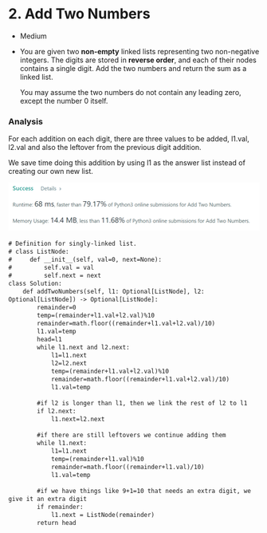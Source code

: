 # 2. Add Two Numbers

* Medium
*   You are given two **non-empty** linked lists representing two non-negative integers. The digits are stored in **reverse order**, and each of their nodes contains a single digit. Add the two numbers and return the sum as a linked list.

    You may assume the two numbers do not contain any leading zero, except the number 0 itself.

### Analysis

For each addition on each digit, there are three values to be added, l1.val, l2.val and also the leftover from the previous digit addition.&#x20;

We save time doing this addition by using l1 as the answer list instead of creating our own new list.&#x20;

![](<../.gitbook/assets/image (5) (1) (1) (1).png>)

```
# Definition for singly-linked list.
# class ListNode:
#     def __init__(self, val=0, next=None):
#         self.val = val
#         self.next = next
class Solution:
    def addTwoNumbers(self, l1: Optional[ListNode], l2: Optional[ListNode]) -> Optional[ListNode]:
        remainder=0
        temp=(remainder+l1.val+l2.val)%10  
        remainder=math.floor((remainder+l1.val+l2.val)/10)
        l1.val=temp       
        head=l1
        while l1.next and l2.next:
            l1=l1.next
            l2=l2.next
            temp=(remainder+l1.val+l2.val)%10  
            remainder=math.floor((remainder+l1.val+l2.val)/10)
            l1.val=temp  
        
        #if l2 is longer than l1, then we link the rest of l2 to l1 
        if l2.next:
            l1.next=l2.next

        #if there are still leftovers we continue adding them
        while l1.next: 
            l1=l1.next
            temp=(remainder+l1.val)%10  
            remainder=math.floor((remainder+l1.val)/10)
            l1.val=temp  

        #if we have things like 9+1=10 that needs an extra digit, we give it an extra digit
        if remainder:
            l1.next = ListNode(remainder)
        return head
```

